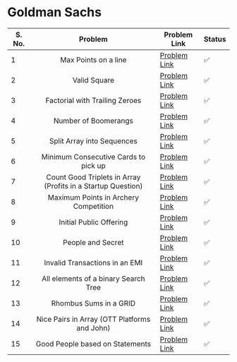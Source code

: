 
# Goldman Sachs

| S. No. | Problem | Problem Link | Status |
| ------ |:-------:| ------------ | ------ |
| 1 | Max Points on a line | [Problem Link](https://leetcode.com/problems/max-points-on-a-line/) |✅  |
| 2 | Valid Square | [Problem Link](https://leetcode.com/problems/valid-square/) | ✅ |
| 3 | Factorial with Trailing Zeroes | [Problem Link](https://leetcode.com/problems/factorial-trailing-zeroes/) |✅  |
| 4 | Number of Boomerangs | [Problem Link](https://leetcode.com/problems/number-of-boomerangs/) | ✅|
| 5 | Split Array into Sequences| [Problem Link](https://leetcode.com/problems/split-array-into-consecutive-subsequences/) | ✅|
| 6 | Minimum Consecutive Cards to pick up | [Problem Link](https://leetcode.com/problems/minimum-consecutive-cards-to-pick-up/) | ✅|
| 7 | Count Good Triplets in Array (Profits in a Startup Question)| [Problem Link](https://leetcode.com/problems/count-good-triplets-in-an-array/) |✅ |
| 8 | Maximum Points in Archery Competition| [Problem Link](https://leetcode.com/problems/maximum-points-in-an-archery-competition/) | ✅ |
| 9 | Initial Public Offering | [Problem Link](https://leetcode.com/problems/ipo/) | ✅ |
| 10 | People and Secret | [Problem Link](https://leetcode.com/problems/number-of-people-aware-of-a-secret/) |  ✅|
| 11 | Invalid Transactions in an EMI | [Problem Link](https://leetcode.com/problems/invalid-transactions/) |  ✅|
| 12 | All elements of a binary Search Tree| [Problem Link](https://leetcode.com/problems/all-elements-in-two-binary-search-trees/) |  ✅|
| 13 | Rhombus Sums in a GRID | [Problem Link](https://leetcode.com/problems/get-biggest-three-rhombus-sums-in-a-grid/) | ✅ |
| 14 | Nice Pairs in Array (OTT Platforms and John)| [Problem Link](https://leetcode.com/problems/count-nice-pairs-in-an-array/) |   ✅ |
| 15 | Good People based on Statements| [Problem Link](https://leetcode.com/problems/maximum-good-people-based-on-statements/) | ✅   |
